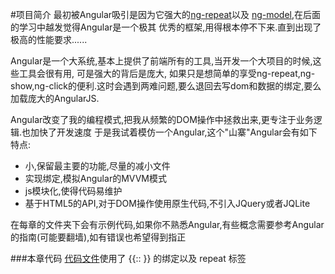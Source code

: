 #项目简介
 最初被Angular吸引是因为它强大的[ng-repeat](https://docs.Angularjs.org/api/ng/directive/ngRepeat)以及
 [ng-model](https://docs.Angularjs.org/api/ng/directive/ngModel),在后面的学习中越发觉得Angular是一个极其
 优秀的框架,用得根本停不下来.直到出现了极高的性能要求......

 Angular是一个大系统,基本上提供了前端所有的工具,当开发一个大项目的时候,这些工具会很有用,
 可是强大的背后是庞大,
 如果只是想简单的享受ng-repeat,ng-show,ng-click的便利.这时会遇到两难问题,要么退回去写dom和数据的绑定,要么加载庞大的AngularJS.

 Angular改变了我的编程模式,把我从频繁的DOM操作中拯救出来,更专注于业务逻辑.也加快了开发速度
 于是我试着模仿一个Angular,这个"山寨"Angular会有如下特点:

* 小,保留最主要的功能,尽量的减小文件
* 实现绑定,模拟Angular的MVVM模式
* js模块化,使得代码易维护
* 基于HTML5的API,对于DOM操作使用原生代码,不引入JQuery或者JQLite

在每章的文件夹下会有示例代码,如果你不熟悉Angular,有些概念需要参考Angular的指南(可能要翻墙),如有错误也希望得到指正

###本章代码
 [代码文件](../main.html)使用了 {{:: }} 的绑定以及 repeat 标签